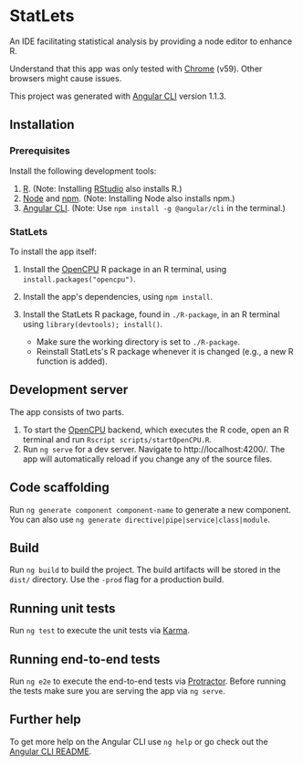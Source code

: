 # StatLets
An IDE facilitating statistical analysis by providing a node editor
to enhance R.

Understand that this app was only tested with [Chrome] (v59).
Other browsers might cause issues.

This project was generated with [Angular CLI] version 1.1.3.

## Installation
### Prerequisites
Install the following development tools:

1. [R]. (Note: Installing [RStudio] also installs R.)
2. [Node] and [npm]. (Note: Installing Node also installs npm.)
3. [Angular CLI]. (Note: Use `npm install -g @angular/cli` in the terminal.)

### StatLets
To install the app itself:

1. Install the [OpenCPU] R package in an R terminal, using
   `install.packages("opencpu")`.
2. Install the app's dependencies, using `npm install`.
3. Install the StatLets R package, found in `./R-package`, in an R terminal
   using `library(devtools); install()`.
   
   - Make sure the working directory is set to `./R-package`.
   - Reinstall StatLets's R package whenever it is changed
     (e.g., a new R function is added).

## Development server
The app consists of two parts.

1. To start the [OpenCPU] backend, which executes the R code,
   open an R terminal and run `Rscript scripts/startOpenCPU.R`.
2. Run `ng serve` for a dev server. Navigate to http://localhost:4200/.
   The app will automatically reload if you change any of the source files.

## Code scaffolding
Run `ng generate component component-name` to generate a new component.
You can also use `ng generate directive|pipe|service|class|module`.

## Build
Run `ng build` to build the project. The build artifacts will be stored
in the `dist/` directory. Use the `-prod` flag for a production build.

## Running unit tests
Run `ng test` to execute the unit tests via [Karma].

## Running end-to-end tests
Run `ng e2e` to execute the end-to-end tests via [Protractor].
Before running the tests make sure you are serving the app via `ng serve`.

## Further help
To get more help on the Angular CLI use `ng help`
or go check out the [Angular CLI README].

[R]: https://cran.r-project.org/mirrors.html
[RStudio]: https://www.rstudio.com/products/rstudio/#Desktop
[Node]: https://https://nodejs.org/en/
[npm]: https://www.npmjs.com
[Chrome]: https://www.google.com/chrome/browser/desktop/index.html
[Angular CLI]: https://github.com/angular/angular-cli
[OpenCPU]: https://www.opencpu.org/
[Karma]: https://karma-runner.github.io
[Protractor]: http://www.protractortest.org/
[Angular CLI README]: https://github.com/angular/angular-cli/blob/master/README.md
